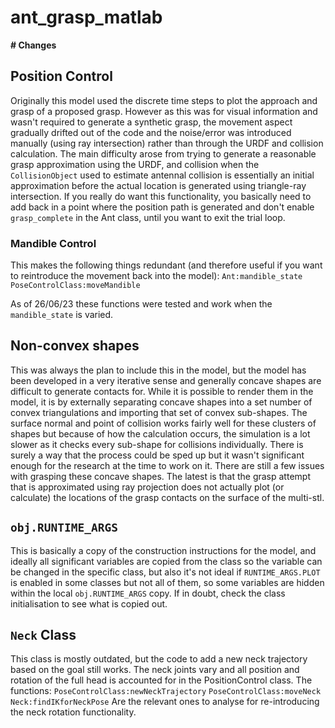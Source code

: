 # ant_grasp_matlab

**# Changes**

## Position Control
Originally this model used the discrete time steps to plot the approach and grasp of a proposed grasp. However as this was for visual information and wasn't required to generate a synthetic grasp, the movement aspect gradually drifted out of the code and the noise/error was introduced manually (using ray intersection) rather than through the URDF and collision calculation.
The main difficulty arose from trying to generate a reasonable grasp approximation using the URDF, and collision when the ```CollisionObject``` used to estimate antennal collision is essentially an initial approximation before the actual location is generated using triangle-ray intersection.
If you really do want this functionality, you basically need to add back in a point where the position path is generated and don't enable ``` grasp_complete ``` in the Ant class, until you want to exit the trial loop.

### Mandible Control
This makes the following things redundant (and therefore useful if you want to reintroduce the movement back into the model):
```Ant:mandible_state```
```PoseControlClass:moveMandible```

As of 26/06/23 these functions were tested and work when the ```mandible_state``` is varied.


## Non-convex shapes
This was always the plan to include this in the model, but the model has been developed in a very iterative sense and generally concave shapes are difficult to generate contacts for. While it is possible to render them in the model, it is by externally separating concave shapes into a set number of convex triangulations and importing that set of convex sub-shapes. The surface normal and point of collision works fairly well for these clusters of shapes but because of how the calculation occurs, the simulation is a lot slower as it checks every sub-shape for collisions individually. There is surely a way that the process could be sped up but it wasn't significant enough for the research at the time to work on it.
There are still a few issues with grasping these concave shapes. The latest is that the grasp attempt that is approximated using ray projection does not actually plot (or calculate) the locations of the grasp contacts on the surface of the multi-stl.

## ```obj.RUNTIME_ARGS```
This is basically a copy of the construction instructions for the model, and ideally all significant variables are copied from the class so the variable can be changed in the specific class, but also it's not ideal if ```RUNTIME_ARGS.PLOT``` is enabled in some classes but not all of them, so some variables are hidden within the local ```obj.RUNTIME_ARGS``` copy. If in doubt, check the class initialisation to see what is copied out.

## ```Neck``` Class
This class is mostly outdated, but the code to add a new neck trajectory based on the goal still works. The neck joints vary and all position and rotation of the full head is accounted for in the PositionControl class. The functions:
```PoseControlClass:newNeckTrajectory```
```PoseControlClass:moveNeck```
```Neck:findIKforNeckPose```
Are the relevant ones to analyse for re-introducing the neck rotation functionality.